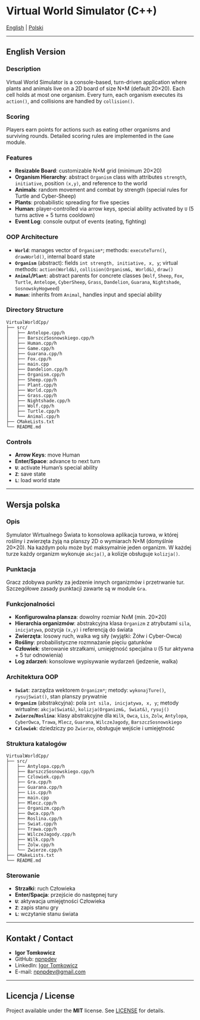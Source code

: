 # Virtual World Simulator (C++)

[English](#english-version) | [Polski](#wersja-polska)

---

## English Version

### Description

Virtual World Simulator is a console-based, turn-driven application where plants and animals live on a 2D board of size N×M (default 20×20). Each cell holds at most one organism. Every turn, each organism executes its `action()`, and collisions are handled by `collision()`.

### Scoring

Players earn points for actions such as eating other organisms and surviving rounds. Detailed scoring rules are implemented in the `Game` module.

### Features

* **Resizable Board**: customizable N×M grid (minimum 20×20)
* **Organism Hierarchy**: abstract `Organism` class with attributes `strength`, `initiative`, position `(x,y)`, and reference to the world
* **Animals**: random movement and combat by strength (special rules for Turtle and Cyber-Sheep)
* **Plants**: probabilistic spreading for five species
* **Human**: player-controlled via arrow keys, special ability activated by `U` (5 turns active + 5 turns cooldown)
* **Event Log**: console output of events (eating, fighting)

### OOP Architecture

* **`World`**: manages vector of `Organism*`; methods: `executeTurn()`, `drawWorld()`, internal board state
* **`Organism`** (abstract): fields `int strength, initiative, x, y`; virtual methods: `action(World&)`, `collision(Organism&, World&)`, `draw()`
* **`Animal`/`Plant`**: abstract parents for concrete classes (`Wolf`, `Sheep`, `Fox`, `Turtle`, `Antelope`, `CyberSheep`, `Grass`, `Dandelion`, `Guarana`, `Nightshade`, `SosnowskyHogweed`)
* **`Human`**: inherits from `Animal`, handles input and special ability

### Directory Structure

```text
VirtualWorldCpp/
├── src/
│   ├── Antelope.cpp/h
│   ├── BarszczSosnowskiego.cpp/h
│   ├── Human.cpp/h
│   ├── Game.cpp/h
│   ├── Guarana.cpp/h
│   ├── Fox.cpp/h
│   ├── main.cpp
│   ├── Dandelion.cpp/h
│   ├── Organism.cpp/h
│   ├── Sheep.cpp/h
│   ├── Plant.cpp/h
│   ├── World.cpp/h
│   ├── Grass.cpp/h
│   ├── Nightshade.cpp/h
│   ├── Wolf.cpp/h
│   ├── Turtle.cpp/h
│   └── Animal.cpp/h
├── CMakeLists.txt
└── README.md
```

### Controls

* **Arrow Keys**: move Human
* **Enter/Space**: advance to next turn
* **`U`**: activate Human’s special ability
* **`Z`**: save state
* **`L`**: load world state

---

## Wersja polska

### Opis

Symulator Wirtualnego Świata to konsolowa aplikacja turowa, w której rośliny i zwierzęta żyją na planszy 2D o wymiarach N×M (domyślnie 20×20). Na każdym polu może być maksymalnie jeden organizm. W każdej turze każdy organizm wykonuje `akcja()`, a kolizje obsługuje `kolizja()`.

### Punktacja

Gracz zdobywa punkty za jedzenie innych organizmów i przetrwanie tur. Szczegółowe zasady punktacji zawarte są w module `Gra`.

### Funkcjonalności

* **Konfigurowalna plansza**: dowolny rozmiar NxM (min. 20×20)
* **Hierarchia organizmów**: abstrakcyjna klasa `Organizm` z atrybutami `sila`, `inicjatywa`, pozycja `(x,y)` i referencją do świata
* **Zwierzęta**: losowy ruch, walka wg siły (wyjątki: Żółw i Cyber-Owca)
* **Rośliny**: probabilistyczne rozmnażanie pięciu gatunków
* **Człowiek**: sterowanie strzałkami, umiejętność specjalna `U` (5 tur aktywna + 5 tur odnowienia)
* **Log zdarzeń**: konsolowe wypisywanie wydarzeń (jedzenie, walka)

### Architektura OOP

* **`Swiat`**: zarządza wektorem `Organizm*`; metody: `wykonajTure()`, `rysujSwiat()`, stan planszy prywatnie
* **`Organizm`** (abstrakcyjna): pola `int sila, inicjatywa, x, y`; metody wirtualne: `akcja(Swiat&)`, `kolizja(Organizm&, Swiat&)`, `rysuj()`
* **`Zwierze`/`Roslina`**: klasy abstrakcyjne dla `Wilk`, `Owca`, `Lis`, `Zolw`, `Antylopa`, `CyberOwca`, `Trawa`, `Mlecz`, `Guarana`, `WilczeJagody`, `BarszczSosnowskiego`
* **`Czlowiek`**: dziedziczy po `Zwierze`, obsługuje wejście i umiejętność

### Struktura katalogów

```text
VirtualWorldCpp/
├── src/
│   ├── Antylopa.cpp/h
│   ├── BarszczSosnowskiego.cpp/h
│   ├── Czlowiek.cpp/h
│   ├── Gra.cpp/h
│   ├── Guarana.cpp/h
│   ├── Lis.cpp/h
│   ├── main.cpp
│   ├── Mlecz.cpp/h
│   ├── Organizm.cpp/h
│   ├── Owca.cpp/h
│   ├── Roslina.cpp/h
│   ├── Swiat.cpp/h
│   ├── Trawa.cpp/h
│   ├── WilczeJagody.cpp/h
│   ├── Wilk.cpp/h
│   ├── Zolw.cpp/h
│   └── Zwierze.cpp/h
├── CMakeLists.txt
└── README.md
```

### Sterowanie

* **Strzałki**: ruch Człowieka
* **Enter/Spacja**: przejście do następnej tury
* **`U`**: aktywacja umiejętności Człowieka
* **`Z`**: zapis stanu gry
* **`L`**: wczytanie stanu świata

---

## Kontakt / Contact

* **Igor Tomkowicz**
* GitHub: [npnpdev](https://github.com/npnpdev)
* LinkedIn: [Igor Tomkowicz](https://www.linkedin.com/in/igor-tomkowicz-a5760b358/)
* E-mail: [npnpdev@gmail.com](mailto:npnpdev@gmail.com)

---

## Licencja / License

Project available under the **MIT** license. See [LICENSE](LICENSE) for details.
